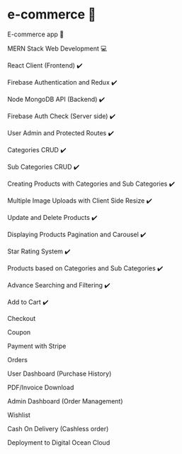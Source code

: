 # e-commerce :pouch:

E-commerce app :iphone:

MERN Stack Web Development :computer:

React Client (Frontend) :heavy_check_mark:

Firebase Authentication and Redux :heavy_check_mark:

Node MongoDB API (Backend) :heavy_check_mark:

Firebase Auth Check (Server side) :heavy_check_mark:

User Admin and Protected Routes :heavy_check_mark:

Categories CRUD :heavy_check_mark:

Sub Categories CRUD :heavy_check_mark:

Creating Products with Categories and Sub Categories  :heavy_check_mark:

Multiple Image Uploads with Client Side Resize :heavy_check_mark:

Update and Delete Products :heavy_check_mark:

Displaying Products Pagination and Carousel :heavy_check_mark:
 
Star Rating System :heavy_check_mark:

Products based on Categories and Sub Categories :heavy_check_mark:

Advance Searching and Filtering :heavy_check_mark: 

Add to Cart :heavy_check_mark: 

Checkout

Coupon

Payment with Stripe

Orders

User Dashboard (Purchase History)

PDF/Invoice Download

Admin Dashboard (Order Management)

Wishlist

Cash On Delivery (Cashless order)

Deployment to Digital Ocean Cloud
